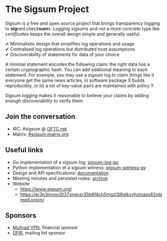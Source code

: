 # The Sigsum Project
Sigsum is a free and open source project that brings transparency logging to
**sig**ned check**sum**s.  Logging _sigsums_ and not a more concrete type like
_certificates_ keeps the overall design simple and generally useful.

&#10004; Minimalistic design that simplifies log operations and usage\
&#10004; Centralised log operations but distributed trust assumptions\
&#10004; Discoverability of statements for data of your choice

A minimal statement encodes the following claim: the right data has a
certain cryptographic hash.  You can add additional meaning to each
statement.  For example, you may use a sigsum log to claim things like
i) everyone get the same news articles, ii) software package X builds
reproducibly, or iii) a list of key-value pairs are maintained with
policy Y.

Sigsum logging makes it reasonable to believe your claims by adding enough
discoverability to verify them.

## Join the conversation
- IRC: \#sigsum @ [OFTC.net](https://oftc.net/)
- Matrix: [#sigsum:matrix.org](https://app.element.io/#/room/#sigsum:matrix.org)

## Useful links
- Go implementation of a sigsum log: [sigsum-log-go](https://git.sigsum.org/sigsum-log-go)
- Python implementation of a sigsum witness: [sigsum-witness-py](https://git.sigsum.org/sigsum-witness-py)
- Design and API specifications: [documentation](https://git.sigsum.org/sigsum/tree/doc)
- Meeting minutes and persisted notes: [archive](https://git.sigsum.org/sigsum/tree/archive)
- Website
	- https://www.sigsum.org/
	- https://er3n3jnvoyj2t37yngvzr35b6f4ch5mgzl3i6qlkvyhzmaxo62nlqmqd.onion/

## Sponsors
- [Mullvad VPN](https://mullvad.net/), financial sponsor
- [DFRI](https://www.dfri.se/), mailing list sponsor
